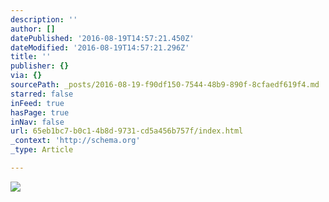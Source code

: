 ```yaml
---
description: ''
author: []
datePublished: '2016-08-19T14:57:21.450Z'
dateModified: '2016-08-19T14:57:21.296Z'
title: ''
publisher: {}
via: {}
sourcePath: _posts/2016-08-19-f90df150-7544-48b9-890f-8cfaedf619f4.md
starred: false
inFeed: true
hasPage: true
inNav: false
url: 65eb1bc7-b0c1-4b8d-9731-cd5a456b757f/index.html
_context: 'http://schema.org'
_type: Article

---
```

![](https://the-grid-user-content.s3-us-west-2.amazonaws.com/6c8a6f0e-fcc8-41e1-a343-49a4df392f78.jpg)